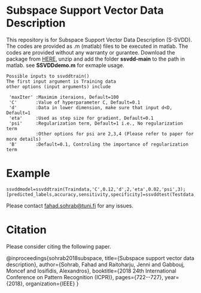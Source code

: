 # Subspace Support Vector Data Description

This repository is for Subspace Support Vector Data Description (S-SVDD). The codes are provided as .m (matlab) files to be executed in matlab. The codes are provided without any warranty or gurantee. Download the package from [HERE](https://github.com/fahadsohrab/ssvdd/archive/main.zip), unzip and add the folder **ssvdd-main** to the path in matlab. see **SSVDDdemo.m** for exmaple usage.
```text
Possible inputs to ssvddtrain()
The first input argument is Training data
other options (input arguments) include

 'maxIter' :Maximim iteraions, Default=100
 'C'       :Value of hyperparameter C, Default=0.1
 'd'       :Data in lower dimension, make sure that input d<D, Default=1
 'eta'     :Used as step size for gradient, Default=0.1
 'psi'     :Regularization term, Default=1 i.e., No regularization term
           :Other options for psi are 2,3,4 (Please refer to paper for more details)
 'B'       :Default=0.1, Controling the importance of regularization term
 ```
# Example 
```text
ssvddmodel=ssvddtrain(Traindata,'C',0.12,'d',2,'eta',0.02,'psi',3);
[predicted_labels,accuracy,sensitivity,specificity]=ssvddtest(Testdata,testlabels,ssvddmodel); 
```

Please contact fahad.sohrab@tuni.fi for any issues.

# Citation
Please consider citing the following paper.

@inproceedings{sohrab2018subspace,
  title={Subspace support vector data description},
  author={Sohrab, Fahad and Raitoharju, Jenni and Gabbouj, Moncef and Iosifidis, Alexandros},
  booktitle={2018 24th International Conference on Pattern Recognition (ICPR)},
  pages={722--727},
  year={2018},
  organization={IEEE}
}
